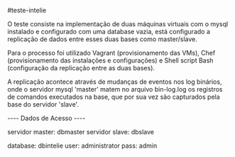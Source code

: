 #teste-intelie

O teste consiste na implementação de duas máquinas virtuais com o mysql instalado e configurado com uma database vazia, está configurado a replicação de dados entre esses duas bases como master/slave.

Para o processo foi utilizado Vagrant (provisionamento das VMs), Chef (provisionamento das instalações e configurações) e Shell script Bash (configuração da replicação entre as duas bases).

A replicação acontece através de mudanças de eventos nos log binários, onde o servidor mysql 'master' matem no arquivo bin-log.log os registros de comandos executados na base, que por sua vez são capturados pela base do servidor 'slave'.

---- Dados de Acesso ----

servidor master: dbmaster
servidor slave:  dbslave		

database: dbintelie
user: administrator
pass: admin

